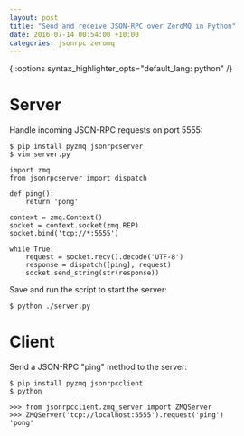 ```yaml
---
layout: post
title: "Send and receive JSON-RPC over ZeroMQ in Python"
date: 2016-07-14 00:54:00 +10:00
categories: jsonrpc zeromq
---
```

{::options syntax_highlighter_opts="default_lang: python" /}

Server
======

Handle incoming JSON-RPC requests on port 5555:

``` shell
$ pip install pyzmq jsonrpcserver
$ vim server.py
```

    import zmq
    from jsonrpcserver import dispatch

    def ping():
        return 'pong'

    context = zmq.Context()
    socket = context.socket(zmq.REP)
    socket.bind('tcp://*:5555')

    while True:
        request = socket.recv().decode('UTF-8')
        response = dispatch([ping], request)
        socket.send_string(str(response))

Save and run the script to start the server:

``` shell
$ python ./server.py
```

Client
======

Send a JSON-RPC "ping" method to the server:

``` shell
$ pip install pyzmq jsonrpcclient
$ python
```

    >>> from jsonrpcclient.zmq_server import ZMQServer
    >>> ZMQServer('tcp://localhost:5555').request('ping')
    'pong'
